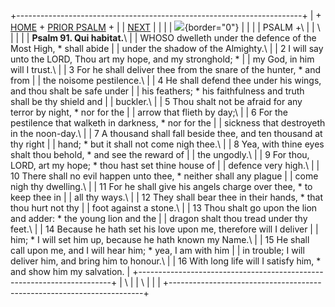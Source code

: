 +-----------------------------------------------------------------------+
| \+ [HOME](../index.html) + [PRIOR PSALM](Ps90.html) +                 |
| [NEXT](PS92.html)                                                     |
|                                                                       |
| ![](http://stats.superstats.com/b/ss/DAVIDMCMANNES/1){border="0"}     |
|                                                                       |
| PSALM +\                                                              |
| \                                                                     |
|                                                                       |
| **Psalm 91. Qui habitat.**\                                           |
| WHOSO dwelleth under the defence of the Most High, \* shall abide     |
| under the shadow of the Almighty.\                                    |
| 2 I will say unto the LORD, Thou art my hope, and my stronghold; \*   |
| my God, in him will I trust.\                                         |
| 3 For he shall deliver thee from the snare of the hunter, \* and from |
| the noisome pestilence.\                                              |
| 4 He shall defend thee under his wings, and thou shalt be safe under  |
| his feathers; \* his faithfulness and truth shall be thy shield and   |
| buckler.\                                                             |
| 5 Thou shalt not be afraid for any terror by night, \* nor for the    |
| arrow that flieth by day;\                                            |
| 6 For the pestilence that walketh in darkness, \* nor for the         |
| sickness that destroyeth in the noon-day.\                            |
| 7 A thousand shall fall beside thee, and ten thousand at thy right    |
| hand; \* but it shall not come nigh thee.\                            |
| 8 Yea, with thine eyes shalt thou behold, \* and see the reward of    |
| the ungodly.\                                                         |
| 9 For thou, LORD, art my hope; \* thou hast set thine house of        |
| defence very high.\                                                   |
| 10 There shall no evil happen unto thee, \* neither shall any plague  |
| come nigh thy dwelling.\                                              |
| 11 For he shall give his angels charge over thee, \* to keep thee in  |
| all thy ways.\                                                        |
| 12 They shall bear thee in their hands, \* that thou hurt not thy     |
| foot against a stone.\                                                |
| 13 Thou shalt go upon the lion and adder: \* the young lion and the   |
| dragon shalt thou tread under thy feet.\                              |
| 14 Because he hath set his love upon me, therefore will I deliver     |
| him; \* I will set him up, because he hath known my Name.\            |
| 15 He shall call upon me, and I will hear him; \* yea, I am with him  |
| in trouble; I will deliver him, and bring him to honour.\             |
| 16 With long life will I satisfy him, \* and show him my salvation.   |
+-----------------------------------------------------------------------+
| \                                                                     |
| \                                                                     |
| [](http://www.episcopalnet.org/DBS/DOR.html)                          |
+-----------------------------------------------------------------------+

